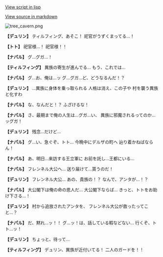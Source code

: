[View script in lisp](../scripts/1250101.txt)

[View source in markdown](1250101.md)

![tree_cavern.png](../images/backgrounds/tree_cavern.png)

**【デュリン】**
ティルフィング、あそこ！
祀官がうずくまってる…！

**【トト】**
祀官様…！
祀官様！！

**【ナパル】**
グ…グガ…！

**【ティルフィング】**
異族の寄生が進んでる…
もう、これでは…

**【ナパル】**
グ…お、俺は…ッ
グ…グガ…ど、どうなるんだ！？

**【デュリン】**
…異族に身体を乗っ取られる
人格は消え、この子や
村を襲う異族と化すわ

**【ナパル】**
な、なんだと！？
ふざけるな！

**【ナパル】**
さ、最期まで俺の人生は…グガ…い、
異族に邪魔されるってのか…ッグガ！

**【デュリン】**
残念…だけど…

**【ナパル】**
グ…い、急ぐぞ、トト…
今晩中にデルザの町へ
辿り着かねばならん！

**【ナパル】**
あ、明日…来訪する王立軍に
お前を託し…王都にいる…

**【ナパル】**
フレンネル大公へ…
送り届けて…貰うのだ！

**【デュリン】**
フレンネル大公…
あの、貴族の！？
なんで、アンタが…！？

**【ナパル】**
大公閣下は俺の命の恩人だ…
大公閣下ならば…
きっと、トトをお助け下さる…！

**【デュリン】**
村から追放されたアンタを、
フレンネル大公が救ったってこと…？

**【ナパル】**
だ、黙れ…ッ！！
グ…ッ！は、話している暇などない…
行くぞ、トト…ッ！

**【デュリン】**
ちょっと、待って…

**【ティルフィング】**
デュリン、異族が近付いてる！
二人のガードを！！